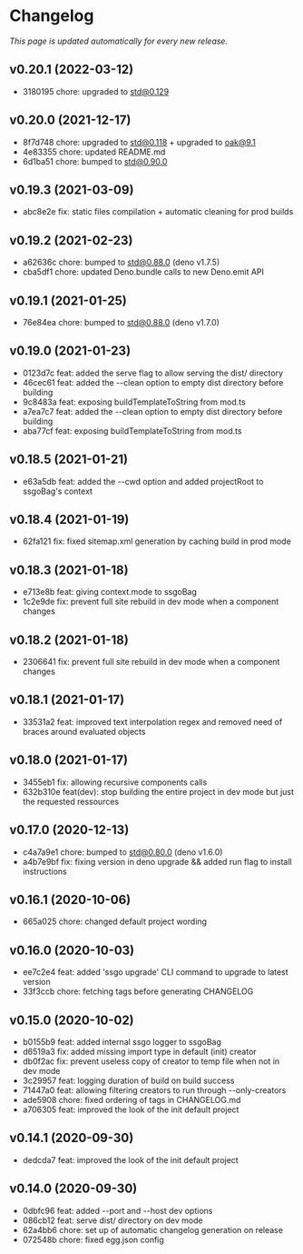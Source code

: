 # Changelog

_This page is updated automatically for every new release._

## v0.20.1 (2022-03-12)

- 3180195 chore: upgraded to std@0.129

## v0.20.0 (2021-12-17)

- 8f7d748 chore: upgraded to std@0.118 + upgraded to oak@9.1
- 4e83355 chore: updated README.md
- 6d1ba51 chore: bumped to std@0.90.0

## v0.19.3 (2021-03-09)

- abc8e2e fix: static files compilation + automatic cleaning for prod builds

## v0.19.2 (2021-02-23)

- a62636c chore: bumped to std@0.88.0 (deno v1.7.5)
- cba5df1 chore: updated Deno.bundle calls to new Deno.emit API

## v0.19.1 (2021-01-25)

- 76e84ea chore: bumped to std@0.88.0 (deno v1.7.0)

## v0.19.0 (2021-01-23)

- 0123d7c feat: added the serve flag to allow serving the dist/ directory
- 46cec61 feat: added the --clean option to empty dist directory before building
- 9c8483a feat: exposing buildTemplateToString from mod.ts
- a7ea7c7 feat: added the --clean option to empty dist directory before building
- aba77cf feat: exposing buildTemplateToString from mod.ts

## v0.18.5 (2021-01-21)

- e63a5db feat: added the --cwd option and added projectRoot to ssgoBag's context

## v0.18.4 (2021-01-19)

- 62fa121 fix: fixed sitemap.xml generation by caching build in prod mode

## v0.18.3 (2021-01-18)

- e713e8b feat: giving context.mode to ssgoBag
- 1c2e9de fix: prevent full site rebuild in dev mode when a component changes

## v0.18.2 (2021-01-18)

- 2306641 fix: prevent full site rebuild in dev mode when a component changes

## v0.18.1 (2021-01-17)

- 33531a2 feat: improved text interpolation regex and removed need of braces around evaluated objects

## v0.18.0 (2021-01-17)

- 3455eb1 fix: allowing recursive components calls
- 632b310e feat(dev): stop building the entire project in dev mode but just the requested ressources

## v0.17.0 (2020-12-13)

- c4a7a9e1 chore: bumped to std@0.80.0 (deno v1.6.0)
- a4b7e9bf fix: fixing version in deno upgrade && added run flag to install instructions

## v0.16.1 (2020-10-06)

- 665a025 chore: changed default project wording

## v0.16.0 (2020-10-03)

- ee7c2e4 feat: added 'ssgo upgrade' CLI command to upgrade to latest version
- 33f3ccb chore: fetching tags before generating CHANGELOG

## v0.15.0 (2020-10-02)

- b0155b9 feat: added internal ssgo logger to ssgoBag
- d6519a3 fix: added missing import type in default (init) creator
- db0f2ac fix: prevent useless copy of creator to temp file when not in dev mode
- 3c29957 feat: logging duration of build on build success
- 71447a0 feat: allowing filtering creators to run through --only-creators
- ade5908 chore: fixed ordering of tags in CHANGELOG.md
- a706305 feat: improved the look of the init default project

## v0.14.1 (2020-09-30)

- dedcda7 feat: improved the look of the init default project

## v0.14.0 (2020-09-30)

- 0dbfc96 feat: added --port and --host dev options
- 086cb12 feat: serve dist/ directory on dev mode
- 62a4bb6 chore: set up of automatic changelog generation on release
- 072548b chore: fixed egg.json config

